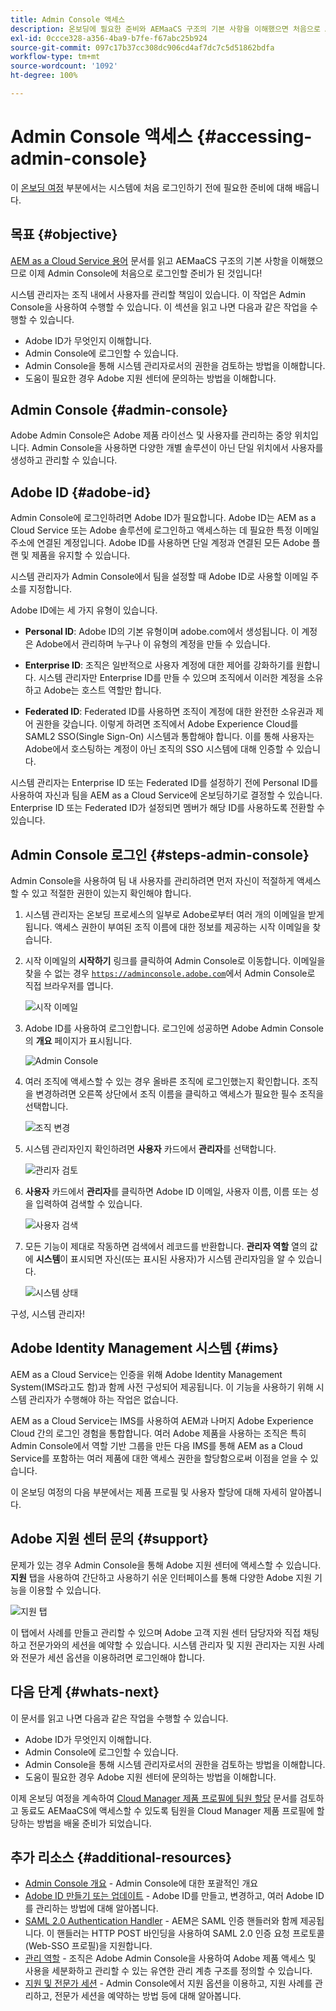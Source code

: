 ```yaml
---
title: Admin Console 액세스
description: 온보딩에 필요한 준비와 AEMaaCS 구조의 기본 사항을 이해했으면 처음으로 Admin Console에 로그인할 준비가 된 것입니다.
exl-id: 0ccce328-a356-4ba9-b7fe-f67abc25b924
source-git-commit: 097c17b37cc308dc906cd4af7dc7c5d51862bdfa
workflow-type: tm+mt
source-wordcount: '1092'
ht-degree: 100%

---
```


# Admin Console 액세스 {#accessing-admin-console}

이 [온보딩 여정](overview.md) 부분에서는 시스템에 처음 로그인하기 전에 필요한 준비에 대해 배웁니다.

## 목표 {#objective}

[AEM as a Cloud Service 용어](terminology.md) 문서를 읽고 AEMaaCS 구조의 기본 사항을 이해했으므로 이제 Admin Console에 처음으로 로그인할 준비가 된 것입니다!

시스템 관리자는 조직 내에서 사용자를 관리할 책임이 있습니다. 이 작업은 Admin Console을 사용하여 수행할 수 있습니다. 이 섹션을 읽고 나면 다음과 같은 작업을 수행할 수 있습니다.

* Adobe ID가 무엇인지 이해합니다.
* Admin Console에 로그인할 수 있습니다.
* Admin Console을 통해 시스템 관리자로서의 권한을 검토하는 방법을 이해합니다.
* 도움이 필요한 경우 Adobe 지원 센터에 문의하는 방법을 이해합니다.

## Admin Console {#admin-console}

Adobe Admin Console은 Adobe 제품 라이선스 및 사용자를 관리하는 중앙 위치입니다. Admin Console을 사용하면 다양한 개별 솔루션이 아닌 단일 위치에서 사용자를 생성하고 관리할 수 있습니다.

## Adobe ID {#adobe-id}

Admin Console에 로그인하려면 Adobe ID가 필요합니다. Adobe ID는 AEM as a Cloud Service 또는 Adobe 솔루션에 로그인하고 액세스하는 데 필요한 특정 이메일 주소에 연결된 계정입니다. Adobe ID를 사용하면 단일 계정과 연결된 모든 Adobe 플랜 및 제품을 유지할 수 있습니다.

시스템 관리자가 Admin Console에서 팀을 설정할 때 Adobe ID로 사용할 이메일 주소를 지정합니다.

Adobe ID에는 세 가지 유형이 있습니다.

* **Personal ID**: Adobe ID의 기본 유형이며 adobe.com에서 생성됩니다. 이 계정은 Adobe에서 관리하며 누구나 이 유형의 계정을 만들 수 있습니다.

* **Enterprise ID**: 조직은 일반적으로 사용자 계정에 대한 제어를 강화하기를 원합니다. 시스템 관리자만 Enterprise ID를 만들 수 있으며 조직에서 이러한 계정을 소유하고 Adobe는 호스트 역할만 합니다.

* **Federated ID**: Federated ID를 사용하면 조직이 계정에 대한 완전한 소유권과 제어 권한을 갖습니다. 이렇게 하려면 조직에서 Adobe Experience Cloud를 SAML2 SSO(Single Sign-On) 시스템과 통합해야 합니다. 이를 통해 사용자는 Adobe에서 호스팅하는 계정이 아닌 조직의 SSO 시스템에 대해 인증할 수 있습니다.

시스템 관리자는 Enterprise ID 또는 Federated ID를 설정하기 전에 Personal ID를 사용하여 자신과 팀을 AEM as a Cloud Service에 온보딩하기로 결정할 수 있습니다. Enterprise ID 또는 Federated ID가 설정되면 멤버가 해당 ID를 사용하도록 전환할 수 있습니다.

## Admin Console 로그인 {#steps-admin-console}

Admin Console을 사용하여 팀 내 사용자를 관리하려면 먼저 자신이 적절하게 액세스할 수 있고 적절한 권한이 있는지 확인해야 합니다.

1. 시스템 관리자는 온보딩 프로세스의 일부로 Adobe로부터 여러 개의 이메일을 받게 됩니다. 액세스 권한이 부여된 조직 이름에 대한 정보를 제공하는 시작 이메일을 찾습니다.

1. 시작 이메일의 **시작하기** 링크를 클릭하여 Admin Console로 이동합니다. 이메일을 찾을 수 없는 경우 [`https://adminconsole.adobe.com`](https://adminconsole.adobe.com)에서 Admin Console로 직접 브라우저를 엽니다.

   ![시작 이메일](/help/journey-onboarding/assets/get-started-email.png)

1. Adobe ID를 사용하여 로그인합니다. 로그인에 성공하면 Adobe Admin Console의 **개요** 페이지가 표시됩니다.

   ![Admin Console](/help/journey-onboarding/assets/get-started1.png)

1. 여러 조직에 액세스할 수 있는 경우 올바른 조직에 로그인했는지 확인합니다. 조직을 변경하려면 오른쪽 상단에서 조직 이름을 클릭하고 액세스가 필요한 필수 조직을 선택합니다.

   ![조직 변경](/help/journey-onboarding/assets/admin-console-orgswitch.png)

1. 시스템 관리자인지 확인하려면 **사용자** 카드에서 **관리자**&#x200B;를 선택합니다.

   ![관리자 검토](/help/journey-onboarding/assets/get-started2.png)

1. **사용자** 카드에서 **관리자**&#x200B;를 클릭하면 Adobe ID 이메일, 사용자 이름, 이름 또는 성을 입력하여 검색할 수 있습니다.

   ![사용자 검색](/help/journey-onboarding/assets/get-started3.png)

1. 모든 기능이 제대로 작동하면 검색에서 레코드를 반환합니다. **관리자 역할** 열의 값에 **시스템**&#x200B;이 표시되면 자신(또는 표시된 사용자)가 시스템 관리자임을 알 수 있습니다.

   ![시스템 상태](/help/journey-onboarding/assets/get-started4.png)

구성, 시스템 관리자!

## Adobe Identity Management 시스템 {#ims}

AEM as a Cloud Service는 인증을 위해 Adobe Identity Management System(IMS라고도 함)과 함께 사전 구성되어 제공됩니다. 이 기능을 사용하기 위해 시스템 관리자가 수행해야 하는 작업은 없습니다.

AEM as a Cloud Service는 IMS를 사용하여 AEM과 나머지 Adobe Experience Cloud 간의 로그인 경험을 통합합니다. 여러 Adobe 제품을 사용하는 조직은 특히 Admin Console에서 역할 기반 그룹을 만든 다음 IMS를 통해 AEM as a Cloud Service를 포함하는 여러 제품에 대한 액세스 권한을 할당함으로써 이점을 얻을 수 있습니다.

이 온보딩 여정의 다음 부분에서는 제품 프로필 및 사용자 할당에 대해 자세히 알아봅니다.

## Adobe 지원 센터 문의 {#support}

문제가 있는 경우 Admin Console을 통해 Adobe 지원 센터에 액세스할 수 있습니다. **지원** 탭을 사용하여 간단하고 사용하기 쉬운 인터페이스를 통해 다양한 Adobe 지원 기능을 이용할 수 있습니다.

![지원 탭](/help/journey-onboarding/assets/support-menu.png)

이 탭에서 사례를 만들고 관리할 수 있으며 Adobe 고객 지원 센터 담당자와 직접 채팅하고 전문가와의 세션을 예약할 수 있습니다. 시스템 관리자 및 지원 관리자는 지원 사례와 전문가 세션 옵션을 이용하려면 로그인해야 합니다.

## 다음 단계 {#whats-next}

이 문서를 읽고 나면 다음과 같은 작업을 수행할 수 있습니다.

* Adobe ID가 무엇인지 이해합니다.
* Admin Console에 로그인할 수 있습니다.
* Admin Console을 통해 시스템 관리자로서의 권한을 검토하는 방법을 이해합니다.
* 도움이 필요한 경우 Adobe 지원 센터에 문의하는 방법을 이해합니다.

이제 온보딩 여정을 계속하여 [Cloud Manager 제품 프로필에 팀원 할당](assign-profiles-cloud-manager.md) 문서를 검토하고 동료도 AEMaaCS에 액세스할 수 있도록 팀원을 Cloud Manager 제품 프로필에 할당하는 방법을 배울 준비가 되었습니다.

## 추가 리소스 {#additional-resources}

* [Admin Console 개요](https://helpx.adobe.com/kr/enterprise/using/admin-console.html) - Admin Console에 대한 포괄적인 개요
* [Adobe ID 만들기 또는 업데이트](https://helpx.adobe.com/ca/manage-account/using/create-update-adobe-id.html#HowtocreateorupdateyourAdobeID) - Adobe ID를 만들고, 변경하고, 여러 Adobe ID를 관리하는 방법에 대해 알아봅니다.
* [SAML 2.0 Authentication Handler](https://experienceleague.adobe.com/docs/experience-manager-65/administering/security/saml-2-0-authenticationhandler.html) - AEM은 SAML 인증 핸들러와 함께 제공됩니다. 이 핸들러는 HTTP POST 바인딩을 사용하여 SAML 2.0 인증 요청 프로토콜(Web-SSO 프로필)을 지원합니다.
* [관리 역할](https://helpx.adobe.com/kr/enterprise/using/admin-roles.ug.html) - 조직은 Adobe Admin Console을 사용하여 Adobe 제품 액세스 및 사용을 세분화하고 관리할 수 있는 유연한 관리 계층 구조를 정의할 수 있습니다.
* [지원 및 전문가 세션](https://helpx.adobe.com/kr/enterprise/admin-guide.html/enterprise/using/support-for-experience-cloud.ug.html) - Admin Console에서 지원 옵션을 이용하고, 지원 사례를 관리하고, 전문가 세션을 예약하는 방법 등에 대해 알아봅니다.
